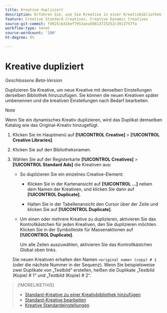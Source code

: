 ```yaml
---
title: Kreative dupliziert
description: Erfahren Sie, wie Sie Kreative in einer Kreativbibliothek duplizieren.
feature: Creative Standard Creatives, Creative Dynamic Creatives
source-git-commit: fd925c641bef7953aea50813725252c3913757fa
workflow-type: tm+mt
source-wordcount: '190'
ht-degree: 0%

---
```


# Kreative dupliziert

*Geschlossene Beta-Version*

Duplizieren Sie Kreative, um neue Kreative mit denselben Einstellungen derselben Bibliothek hinzuzufügen. Sie können die neuen Kreativen später umbenennen und die kreativen Einstellungen nach Bedarf bearbeiten.

>[!NOTE]
>
>Wenn Sie ein dynamisches Kreativ duplizieren, wird das Duplikat demselben Katalog wie das Original-Kreativ hinzugefügt.

1. Klicken Sie im Hauptmenü auf **[!UICONTROL Creative]** > **[!UICONTROL Creative Libraries]**.

1. Klicken Sie auf den Bibliotheksnamen.

1. Wählen Sie auf der Registerkarte **[!UICONTROL Creatives]** > **[!UICONTROL Standard Ads]** die Kreativen aus:

   * So duplizieren Sie ein einzelnes Creative-Element:

      * Klicken Sie in der Kartenansicht auf **[!UICONTROL ...]** neben dem Namen der Kreativen, und klicken Sie dann auf **[!UICONTROL Duplicate]**.

      * Halten Sie in der Tabellenansicht den Cursor über der Zeile und klicken Sie auf **[!UICONTROL Duplicate]**.

   * Um einen oder mehrere Kreative zu duplizieren, aktivieren Sie das Kontrollkästchen für jeden Kreativen, den Sie duplizieren möchten. Klicken Sie in der Symbolleiste für Massenaktionen auf **[!UICONTROL Duplicate]**.

     Um alle Zeilen auszuwählen, aktivieren Sie das Kontrollkästchen Global oben links.

   Die neuen Kreativen erhalten den Namen `<original name> (copy) # 1` (oder die nächste Nummer in der Sequenz). Wenn Sie beispielsweise zwei Duplikate von „Testbild“ erstellen, heißen die Duplikate „Testbild (Kopie) # 1“ und „Testbild (Kopie) # 2“.

<!-- Add to TOC later when this feature is available to users:

>* [Edit dynamic creatives](creative-edit-dynamic.md)
>* [Dynamic ad settings](creative-settings-dynamic.md)
-->

>[!MORELIKETHIS]
>
>* [Standard-Kreative zu einer Kreativbibliothek hinzufügen](creative-add-standard.md)
>* [Standard-Kreative bearbeiten](creative-edit-standard.md)
>* [Kreative Standardeinstellungen](creative-settings-standard.md)
